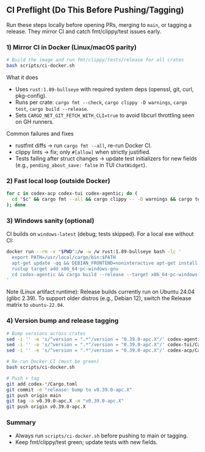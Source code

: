 ## CI Preflight (Do This Before Pushing/Tagging)

Run these steps locally before opening PRs, merging to `main`, or tagging a release. They mirror CI and catch fmt/clippy/test issues early.

### 1) Mirror CI in Docker (Linux/macOS parity)

```bash
# Build the image and run fmt/clippy/tests/release for all crates
bash scripts/ci-docker.sh
```

What it does
- Uses `rust:1.89-bullseye` with required system deps (openssl, git, curl, pkg-config).
- Runs per crate: `cargo fmt --check`, `cargo clippy -D warnings`, `cargo test`, `cargo build --release`.
- Sets `CARGO_NET_GIT_FETCH_WITH_CLI=true` to avoid libcurl throttling seen on GH runners.

Common failures and fixes
- rustfmt diffs → run `cargo fmt --all`, re-run Docker CI.
- clippy lints → fix; only `#[allow]` when strictly justified.
- Tests failing after struct changes → update test initializers for new fields (e.g., `pending_about_save: false` in TUI `ChatWidget`).

### 2) Fast local loop (outside Docker)

```bash
for c in codex-acp codex-tui codex-agentic; do (
  cd "$c" && cargo fmt --all && cargo clippy -- -D warnings && cargo test && cargo build --release
); done
```

### 3) Windows sanity (optional)

CI builds on `windows-latest` (debug; tests skipped). For a local exe without CI:

```bash
docker run --rm -v "$PWD":/w -w /w rust:1.89-bullseye bash -lc '
  export PATH=/usr/local/cargo/bin:$PATH
  apt-get update -qq && DEBIAN_FRONTEND=noninteractive apt-get install -y -qq gcc-mingw-w64-x86-64 >/dev/null
  rustup target add x86_64-pc-windows-gnu
  cd codex-agentic && cargo build --release --target x86_64-pc-windows-gnu
'
```

Note (Linux artifact runtime): Release builds currently run on Ubuntu 24.04 (glibc 2.39). To support older distros (e.g., Debian 12), switch the Release matrix to `ubuntu-22.04`.

### 4) Version bump and release tagging

```bash
# Bump versions across crates
sed -i '' -e 's/^version = ".*"/version = "0.39.0-apc.X"/' codex-agentic/Cargo.toml
sed -i '' -e 's/^version = ".*"/version = "0.39.0-apc.X"/' codex-tui/Cargo.toml
sed -i '' -e 's/^version = ".*"/version = "0.39.0-apc.X"/' codex-acp/Cargo.toml

# Re-run Docker CI (must be green)
bash scripts/ci-docker.sh

# Push + tag
git add codex-*/Cargo.toml
git commit -m "release: bump to v0.39.0-apc.X"
git push origin main
git tag -a v0.39.0-apc.X -m "v0.39.0-apc.X"
git push origin v0.39.0-apc.X
```

### Summary
- Always run `scripts/ci-docker.sh` before pushing to main or tagging.
- Keep fmt/clippy/test green; update tests with new fields.
